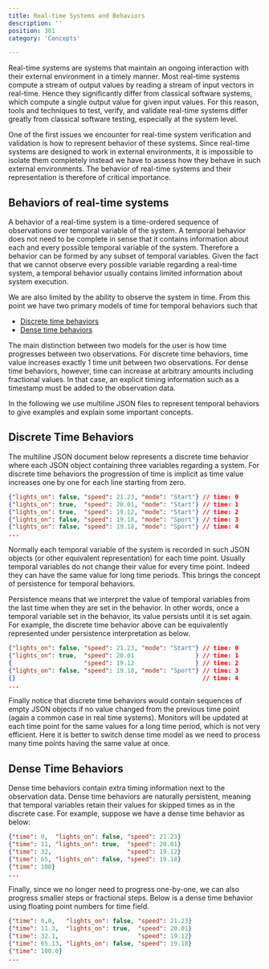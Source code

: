 ```yaml
---
title: Real-time Systems and Behaviors
description: ''
position: 301
category: 'Concepts'

---
```


Real-time systems are systems that maintain an ongoing interaction with their external environment in a timely manner.  Most real-time systems compute a stream of output values by reading a stream of input vectors in real-time. Hence they significantly differ from classical software systems, which compute a single output value for given input values. For this reason, tools and techniques to test, verify, and validate real-time systems differ greatly from classical software testing, especially at the system level. 

One of the first issues we encounter for real-time system verification and validation is how to represent behavior of these systems. Since real-time systems are designed to work in external environments, it is impossible to isolate them completely instead we have to assess how they behave in such external environments. The behavior of real-time systems and their representation is therefore of critical importance. 

## Behaviors of real-time systems

A behavior of a real-time system is a time-ordered sequence of observations over temporal variable of the system. A temporal behavior does not need to be complete in sense that it contains information about each and every possible temporal variable of the system. Therefore a behavior can be formed by any subset of temporal variables. Given the fact that we cannot observe every possible variable regarding a real-time system, a temporal behavior usually contains limited information about system execution.

We are also limited by the ability to observe the system in time. From this point we have two primary models of time for temporal behaviors such that

* [Discrete time behaviors]() 
* [Dense time behaviors]()

The main distinction between two models for the user is how time progresses between two observations. For discrete time behaviors, time value increases exactly 1 time unit between two observations. For dense time behaviors, however, time can increase at arbitrary amounts including fractional values. In that case, an explicit timing information such as a timestamp must be added to the observation data.

In the following we use multiline JSON files to represent temporal behaviors to give examples and explain some important concepts. 

## Discrete Time Behaviors

The multiline JSON document below represents a discrete time behavior where each JSON object containing three variables regarding a system. For discrete time behaviors the progression of time is implicit as time value increases one by one for each line starting from zero.

```json
{"lights_on": false, "speed": 21.23, "mode": "Start"} // time: 0 
{"lights_on": true,  "speed": 20.01, "mode": "Start"} // time: 1
{"lights_on": true,  "speed": 19.12, "mode": "Start"} // time: 2 
{"lights_on": false, "speed": 19.18, "mode": "Sport"} // time: 3
{"lights_on": false, "speed": 19.18, "mode": "Sport"} // time: 4
...
```
Normally each temporal variable of the system is recorded in such JSON objects (or other equivalent representation) for each time point. Usually temporal variables do not change their value for every time point. Indeed they can have the same value for long time periods. This brings the concept of persistence for temporal behaviors.

Persistence means that we interpret the value of temporal variables from the last time when they are set in the behavior. In other words, once a temporal variable set in the behavior, its value persists until it is set again. For example, the discrete time behavior above can be equivalently represented under persistence interpretation as below. 

```json
{"lights_on": false, "speed": 21.23, "mode": "Start"} // time: 0
{"lights_on": true,  "speed": 20.01                 } // time: 1
{                    "speed": 19.12                 } // time: 2
{"lights_on": false, "speed": 19.18, "mode": "Sport"} // time: 3
{}                                                    // time: 4
...
```

Finally notice that discrete time behaviors would contain sequences of empty JSON objects if no value changed from the previous time point (again a common case in real time systems). Monitors will be updated at each time point for the same values for a long time period, which is not very efficient. Here it is better to switch dense time model as we need to process many time points having the same value at once. 

## Dense Time Behaviors

Dense time behaviors contain extra timing information next to the observation data.  Dense time behaviors are naturally persistent, meaning that temporal variables retain their values for skipped times as in the discrete case. For example, suppose we have a dense time behavior as below:

```json
{"time": 0,  "lights_on": false, "speed": 21.23} 
{"time": 11, "lights_on": true,  "speed": 20.01}
{"time": 32,                     "speed": 19.12} 
{"time": 65, "lights_on": false, "speed": 19.18} 
{"time": 100} 
...
```

Finally, since we no longer need to progress one-by-one, we can also progress smaller steps or fractional steps. Below is a dense time behavior using floating point numbers for time field.

```json
{"time": 0.0,   "lights_on": false, "speed": 21.23} 
{"time": 11.3,  "lights_on": true,  "speed": 20.01}
{"time": 32.1,                      "speed": 19.12} 
{"time": 65.13, "lights_on": false, "speed": 19.18} 
{"time": 100.0} 
...
```